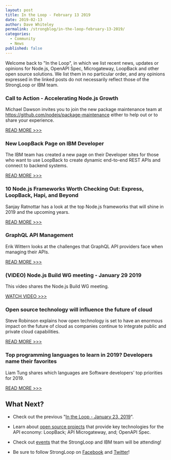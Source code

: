 ```yaml
---
layout: post
title: In the Loop - February 13 2019
date: 2019-02-13
author: Dave Whiteley
permalink: /strongblog/in-the-loop-february-13-2019/
categories:
  - Community
  - News
published: false
---
```


Welcome back to "In the Loop", in which we list recent news, updates or opinions for Node.js, OpenAPI Spec, Microgateway, LoopBack and other open source solutions. We list them in no particular order, and any opinions expressed in the linked posts do not necessarily reflect those of the StrongLoop or IBM team.
<!--more-->

### Call to Action - Accelerating Node.js Growth

Michael Dawson invites you to join the new package maintenance team at https://github.com/nodejs/package-maintenance either to help out or to share your experience.

[READ MORE >>>](https://medium.com/@nodejs/call-to-action-accelerating-node-js-growth-e4862bee2919)

### New LoopBack Page on IBM Developer

The IBM team has created a new page on their Developer sites for those who want to use LoopBack to create dynamic end-to-end REST APIs and connect to backend systems.

[READ MORE >>>](https://developer.ibm.com/open/projects/loopback/)

### 10 Node.js Frameworks Worth Checking Out: Express, LoopBack, Hapi, and Beyond

Sanjay Ratnottar has a look at the top Node.js frameworks that will shine in 2019 and the upcoming years.

[READ MORE >>>](https://medium.freecodecamp.org/10-node-js-frameworks-worth-checking-out-express-loopback-hapi-and-beyond-7b537b590f89)

### GraphQL API Management 

Erik Wittern looks at the challenges that GraphQL API providers face when managing their APIs. 

[READ MORE >>>](https://www.ibm.com/blogs/research/2019/02/graphql-api-management/)

### (VIDEO) Node.js Build WG meeting - January 29 2019
 
This video shares the Node.js Build WG meeting. 

[WATCH VIDEO >>>](https://www.youtube.com/watch?v=ARwP_S6WhPU)

### Open source technology will influence the future of cloud

Steve Robinson explains how open technology is set to have an enormous impact on the future of cloud as companies continue to integrate public and private cloud capabilities.

[READ MORE >>>](https://www.businessinsider.com/sc/open-source-technology-future-of-cloud-2019-1/)

### Top programming languages to learn in 2019? Developers name their favorites

Liam Tung shares which languages are Software developers' top priorities for 2019.

[READ MORE >>>](https://www.zdnet.com/article/top-programming-languages-to-learn-in-2019-developers-name-their-favorites/)

## What Next?

* Check out the previous "[In the Loop - January 23, 2019](https://strongloop.com/strongblog/in-the-loop-january-23-2019/)".

* Learn about [open source projects](https://strongloop.com/projects/) that provide key technologies for the API economy: LoopBack; API Microgateway, and; OpenAPI Spec. 

* Check out [events](https://strongloop.com/events/) that the StrongLoop and IBM team will be attending!

* Be sure to follow StrongLoop on [Facebook](https://www.facebook.com/strongloop/) and [Twitter](https://twitter.com/StrongLoop)!

